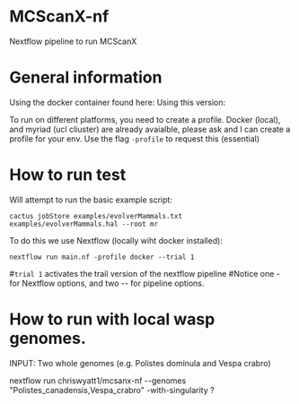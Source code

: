 # MCScanX-nf 
Nextflow pipeline to run MCScanX

# General information

Using the docker container found here: 
Using this version: 

To run on different platforms, you need to create a profile. Docker (local), and myriad (ucl cliuster) are already avaialble, please ask and I can create a profile for your env. Use the flag `-profile` to request this (essential) 

# How to run test

Will attempt to run the basic example script:

`cactus jobStore examples/evolverMammals.txt examples/evolverMammals.hal --root mr`

To do this we use Nextflow (locally wiht docker installed):

`nextflow run main.nf -profile docker --trial 1`

#`trial 1` activates the trail version of the nextflow pipeline
#Notice one - for Nextflow options, and two -- for pipeline options.

# How to run with local wasp genomes.

INPUT: Two whole genomes (e.g. Polistes dominula and Vespa crabro)

nextflow run chriswyatt1/mcsanx-nf --genomes "Polistes_canadensis,Vespa_crabro" -with-singularity ?
